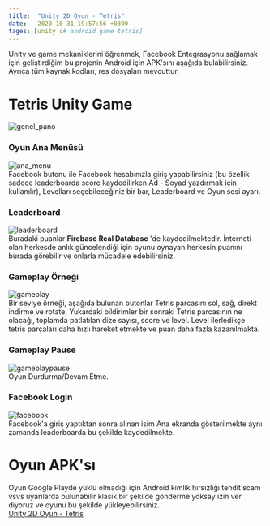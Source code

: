 ```yaml
---
title:  "Unity 2D Oyun - Tetris"
date:   2020-10-31 19:57:56 +0300
tages: [unity c# android game tetris]
---
```

Unity ve game mekaniklerini öğrenmek, Facebook Entegrasyonu sağlamak için geliştirdiğim bu projenin Android için APK'sını aşağıda bulabilirsiniz. Ayrıca tüm kaynak kodları, res dosyaları mevcuttur.

# Tetris Unity Game
![genel_pano](https://i.imgur.com/wZIumap.png)


### Oyun Ana Menüsü
![ana_menu](https://i.imgur.com/yE0tktp.png)
<br>Facebook butonu ile Facebook hesabınızla giriş yapabilirsiniz (bu özellik sadece leaderboarda score kaydedilirken Ad - Soyad yazdırmak için kullanılır), Levelları seçebileceğiniz bir bar, Leaderboard ve Oyun sesi ayarı.

### Leaderboard
![leaderboard](https://i.imgur.com/SZ9lnEF.png)
<br>
Buradaki puanlar **Firebase Real Database** 'de kaydedilmektedir. İnterneti olan herkesde anlık güncelendiği için oyunu oynayan herkesin puanını burada görebilir ve onlarla mücadele edebilirsiniz.

### Gameplay Örneği
![gameplay](https://i.imgur.com/iRkI7Y6.png)
<br>
Bir seviye örneği, aşağıda bulunan butonlar Tetris parcasını sol, sağ, direkt indirme ve rotate, Yukardaki bildirimler bir sonraki Tetris parcasının ne olacağı, toplamda patlatılan dize sayısı, score ve level. Level ilerledikçe tetris parçaları daha hızlı hareket etmekte ve puan daha fazla kazanılmakta.

### Gameplay Pause
![gameplaypause](https://i.imgur.com/3jRhKxZ.png)
<br>
Oyun Durdurma/Devam Etme.

### Facebook Login
![facebook](https://i.imgur.com/UyA1akZ.png)
<br>
Facebook'a giriş yaptıktan sonra alınan isim Ana ekranda gösterilmekte aynı zamanda leaderboarda bu şekilde kaydedilmekte.

# Oyun APK'sı
Oyun Google Playde yüklü olmadığı için Android kimlik hırsızlığı tehdit scam vsvs uyarılarda bulunabilir klasik bir şekilde gönderme yoksay izin ver diyoruz ve oyunu bu şekilde yükleyebilirsiniz. <br> [Unity 2D Oyun - Tetris](https://drive.google.com/file/d/12XuGGFhZttoxPj5fp9BHcQpw_0Ag7JsI/view?usp=sharing)